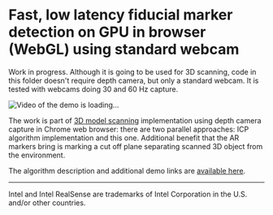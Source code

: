 # Fast, low latency fiducial marker detection on GPU in browser (WebGL) using standard webcam

Work in progress. Although it is going to be used for 3D scanning, code in this
folder doesn't require depth camera, but only a standard webcam. It is tested
with webcams doing 30 and 60 Hz capture.

<img src="doc/images/image4.gif" alt="Video of the demo is loading..."/>

The work is part of [3D model scanning](https://github.com/intel/depthcamera-3d-model-web-demo)
implementation using depth camera capture in Chrome web browser: there are two
parallel approaches: ICP algorithm implementation and this one. Additional
benefit that the AR markers bring is marking a cut off plane separating scanned
3D object from the environment.

The algorithm description and additional demo links are [available here](https://astojilj.github.io/depthcamera-3d-model-web-demo/ar_markers/doc/Fastlowlatencyfiducialmarkerdetectionon.html).

---
Intel and Intel RealSense are trademarks of Intel Corporation in the U.S. and/or
other countries.
